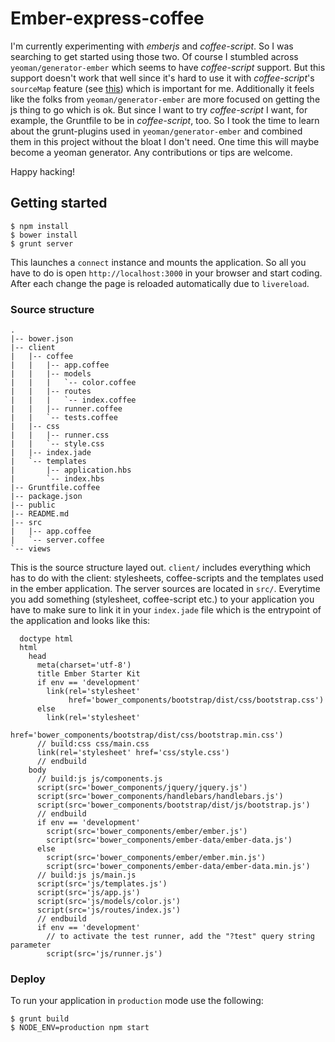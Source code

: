 
# Ember-express-coffee

  I'm currently experimenting with *emberjs* and *coffee-script*.  So
  I was searching to get started using those two.  Of course I
  stumbled across `yeoman/generator-ember` which seems to have
  *coffee-script* support.  But this support doesn't work that well
  since it's hard to use it with *coffee-script*'s `sourceMap` feature
  (see
  [this](http://mikefowler.me/2013/10/28/coffeescript-source-maps-with-yeoman/))
  which is important for me.  Additionally it feels like the folks
  from `yeoman/generator-ember` are more focused on getting the js
  thing to go which is ok.  But since I want to try *coffee-script* I
  want, for example, the Gruntfile to be in *coffee-script*, too.  So
  I took the time to learn about the grunt-plugins used in
  `yeoman/generator-ember` and combined them in this project without
  the bloat I don't need.  One time this will maybe become a yeoman
  generator.  Any contributions or tips are welcome.

  Happy hacking!

## Getting started

    $ npm install
    $ bower install
    $ grunt server

  This launches a `connect` instance and mounts the application.  So
  all you have to do is open `http://localhost:3000` in your browser
  and start coding.  After each change the page is reloaded
  automatically due to `livereload`.

### Source structure

    .
    |-- bower.json
    |-- client
    |   |-- coffee
    |   |   |-- app.coffee
    |   |   |-- models
    |   |   |   `-- color.coffee
    |   |   |-- routes
    |   |   |   `-- index.coffee
    |   |   |-- runner.coffee
    |   |   `-- tests.coffee
    |   |-- css
    |   |   |-- runner.css
    |   |   `-- style.css
    |   |-- index.jade
    |   `-- templates
    |       |-- application.hbs
    |       `-- index.hbs
    |-- Gruntfile.coffee
    |-- package.json
    |-- public
    |-- README.md
    |-- src
    |   |-- app.coffee
    |   `-- server.coffee
    `-- views

  This is the source structure layed out.  `client/` includes
  everything which has to do with the client: stylesheets,
  coffee-scripts and the templates used in the ember application.  The
  server sources are located in `src/`.  Everytime you add something
  (stylesheet, coffee-script etc.) to your application you have to
  make sure to link it in your `index.jade` file which is the
  entrypoint of the application and looks like this:

  ```jade
    doctype html
    html
      head
        meta(charset='utf-8')
        title Ember Starter Kit
        if env == 'development'
          link(rel='stylesheet'
               href='bower_components/bootstrap/dist/css/bootstrap.css')
        else
          link(rel='stylesheet'
               href='bower_components/bootstrap/dist/css/bootstrap.min.css')
        // build:css css/main.css
        link(rel='stylesheet' href='css/style.css')
        // endbuild
      body
        // build:js js/components.js
        script(src='bower_components/jquery/jquery.js')
        script(src='bower_components/handlebars/handlebars.js')
        script(src='bower_components/bootstrap/dist/js/bootstrap.js')
        // endbuild
        if env == 'development'
          script(src='bower_components/ember/ember.js')
          script(src='bower_components/ember-data/ember-data.js')
        else
          script(src='bower_components/ember/ember.min.js')
          script(src='bower_components/ember-data/ember-data.min.js')
        // build:js js/main.js
        script(src='js/templates.js')
        script(src='js/app.js')
        script(src='js/models/color.js')
        script(src='js/routes/index.js')
        // endbuild
        if env == 'development'
          // to activate the test runner, add the "?test" query string parameter
          script(src='js/runner.js')
  ```

### Deploy

  To run your application in `production` mode use the following:

    $ grunt build
    $ NODE_ENV=production npm start
